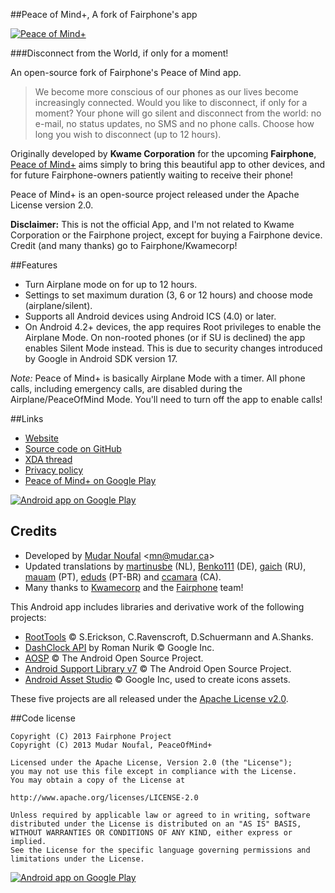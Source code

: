 ##Peace of Mind+, A fork of Fairphone's app

[![Peace of Mind+][img_github]][link_peaceofmindplus_playstore]

###Disconnect from the World, if only for a moment!

An open-source fork of Fairphone's Peace of Mind app.

> We become more conscious of our phones as our lives become increasingly connected. Would you like to disconnect, if only for a moment? Your phone will go silent and disconnect from the world: no e-mail, no status updates, no SMS and no phone calls. Choose how long you wish to disconnect (up to 12 hours).

Originally developed by **Kwame Corporation** for the upcoming **Fairphone**, [Peace of Mind+][link_peaceofmindplus_playstore] aims simply to bring this beautiful app to other devices, and for future Fairphone-owners patiently waiting to receive their phone!

Peace of Mind+ is an open-source project released under the Apache License version 2.0.

**Disclaimer:** This is not the official App, and I'm not related to Kwame Corporation or the Fairphone project, except for buying a Fairphone device. Credit (and many thanks) go to Fairphone/Kwamecorp!

##Features
* Turn Airplane mode on for up to 12 hours.
* Settings to set maximum duration (3, 6 or 12 hours) and choose mode (airplane/silent).
* Supports all Android devices using Android ICS (4.0) or later.
* On Android 4.2+ devices, the app requires Root privileges to enable the Airplane Mode. On non-rooted phones (or if SU is declined) the app enables Silent Mode instead. This is due to security changes introduced by Google in Android SDK version 17.

*Note:* Peace of Mind+ is basically Airplane Mode with a timer. All phone calls, including emergency calls, are disabled during the Airplane/PeaceOfMind Mode. You'll need to turn off the app to enable calls!

##Links

* [Website][link_peaceofmindplus_website]
* [Source code on GitHub][link_peaceofmindplus_github]
* [XDA thread][link_peaceofmindplus_xda]
* [Privacy policy][link_peaceofmindplus_privacy]
* [Peace of Mind+ on Google Play][link_peaceofmindplus_playstore]

[![Android app on Google Play][img_playstore_badge]][link_peaceofmindplus_playstore]

## Credits

* Developed by [Mudar Noufal][link_mudar_ca]  &lt;<mn@mudar.ca>&gt;
* Updated translations by [martinusbe][link_xda_martinusbe] (NL), [Benko111][link_xda_benko111] (DE), [gaich][link_xda_gaich] (RU), [mauam][link_xda_mauam] (PT), [eduds][link_xda_eduds] (PT-BR) and [ccamara][link_github_ccamara] (CA).
* Many thanks to [Kwamecorp][link_kwamecorp] and the [Fairphone][link_fairphone] team!

This Android app includes libraries and derivative work of the following projects:

* [RootTools][link_roottools] &copy; S.Erickson, C.Ravenscroft, D.Schuermann and A.Shanks.
* [DashClock API][link_dashclock] by Roman Nurik &copy; Google Inc.
* [AOSP][link_lib_aosp] &copy; The Android Open Source Project.
* [Android Support Library v7][link_lib_supportv7] &copy; The Android Open Source Project.
* [Android Asset Studio][link_lib_ui_utils] &copy; Google Inc, used to create icons assets.

These five projects are all released under the [Apache License v2.0][link_apache].

##Code license

    Copyright (C) 2013 Fairphone Project
    Copyright (C) 2013 Mudar Noufal, PeaceOfMind+
    
    Licensed under the Apache License, Version 2.0 (the "License");
    you may not use this file except in compliance with the License.
    You may obtain a copy of the License at
    
    http://www.apache.org/licenses/LICENSE-2.0
    
    Unless required by applicable law or agreed to in writing, software
    distributed under the License is distributed on an "AS IS" BASIS,
    WITHOUT WARRANTIES OR CONDITIONS OF ANY KIND, either express or implied.
    See the License for the specific language governing permissions and
    limitations under the License.

[![Android app on Google Play][img_devices]][link_peaceofmindplus_playstore]

[link_peaceofmindplus_playstore]: http://play.google.com/store/apps/details?id=ca.mudar.fairphone.peaceofmind
[img_github]: http://fairphone.mudar.ca/images/peaceofmind-github.png
[link_peaceofmindplus_website]: http://fairphone.mudar.ca/
[link_peaceofmindplus_privacy]: http://fairphone.mudar.ca/privacy.html
[link_peaceofmindplus_xda]: http://forum.xda-developers.com/showthread.php?t=2573945
[link_peaceofmindplus_github]: https://github.com/mudar/Fairphone
[link_mudar_ca]: http://www.mudar.ca/
[link_kwamecorp]: https://github.com/Kwamecorp
[link_fairphone]: http://www.fairphone.com/
[img_devices]: http://fairphone.mudar.ca/images/fairphone-devices.png
[img_playstore_badge]: http://fairphone.mudar.ca/images/en_app_rgb_wo_60.png
[link_lib_aosp]: http://source.android.com/
[link_lib_supportv7]: http://developer.android.com/tools/support-library/
[link_lib_ui_utils]: http://code.google.com/p/android-ui-utils/
[link_xda_martinusbe]: http://forum.xda-developers.com/member.php?u=4139665
[link_xda_benko111]: http://forum.xda-developers.com/member.php?u=5276854
[link_xda_gaich]: http://forum.xda-developers.com/member.php?u=4563466
[link_xda_mauam]: http://forum.xda-developers.com/member.php?u=3563392
[link_xda_eduds]: https://forum.xda-developers.com/member.php?u=5161712
[link_github_ccamara]: http://github.com/ccamara
[link_roottools]: http://code.google.com/p/roottools/
[link_dashclock]: http://code.google.com/p/dashclock/
[link_apache]: http://www.apache.org/licenses/LICENSE-2.0
